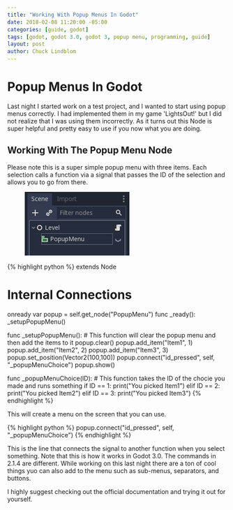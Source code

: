 ```yaml
---
title: "Working With Popup Menus In Godot"
date: 2018-02-08 11:20:00 -05:00
categories: [guide, godot]
tags: [godot, godot 3.0, godot 3, popup menu, programming, guide]
layout: post
author: Chuck Lindblom
---
```


# Popup Menus In Godot
Last night I started work on a test project, and I wanted to start using popup menus correctly. I had implemented them in my game 'LightsOut!' but I did not realize that I was using them incorrectly. As it turns out this Node is super helpful and pretty easy to use if you now what you are doing.

## Working With The Popup Menu Node
Please note this is a super simple popup menu with three items. Each selection calls a function via a signal that passes the ID of the selection and allows you to go from there.

<figure>
	<a href="/images/GodotPopupNodes.png"><img src="/images/GodotPopupNodes.png" alt=""></a>
</figure>
<!--more-->
{% highlight python %}
extends Node

# Internal Connections
onready var popup = self.get_node("PopupMenu")
func _ready():
	_setupPopupMenu()

func _setupPopupMenu():
	# This function will clear the popup menu and then add the items to it
	popup.clear()
	popup.add_item("Item1", 1)
	popup.add_item("Item2", 2)
	popup.add_item("Item3", 3)
	popup.set_position(Vector2(100,100))
	popup.connect("id_pressed", self, "_popupMenuChoice")
	popup.show()

func _popupMenuChoice(ID):
	# This function takes the ID of the chocie you made and runs something
	if ID == 1:
		print("You picked Item1")
	elif ID == 2:
		print("You picked Item2")
	elif ID == 3:
		print("You picked Item3")
{% endhighlight %}

This will create a menu on the screen that you can use. 

{% highlight python %}
	popup.connect("id_pressed", self, "_popupMenuChoice")
{% endhighlight %}

This is the line that connects the signal to another function when you select something. Note that this is how it works in Godot 3.0. The commands in 2.1.4 are different. While working on this last night there are a ton of cool things yuo can also add to the menu such as sub-menus, separators, and buttons.

I highly suggest checking out the official documentation and trying it out for yourself.
